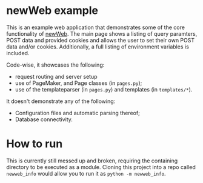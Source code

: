 # newWeb example

This is an example web application that demonstrates some of the core functionality of [newWeb](/edelooff/newWeb). The main page shows a listing of query paramters, POST data and provided cookies and allows the user to set their own POST data and/or cookies. Additionally, a full listing of environment variables is included.

Code-wise, it showcases the following:

* request routing and server setup
* use of PageMaker, and Page classes (in `pages.py`);
* use of the templateparser (in `pages.py`) and templates (in `templates/*`).

It doesn't demonstrate any of the following:

* Configuration files and automatic parsing thereof;
* Database connectivity.


# How to run

This is currently still messed up and broken, requiring the containing directory to be executed as a module. Cloning this project into a repo called `newweb_info` would allow you to run it as `python -m newweb_info`. 